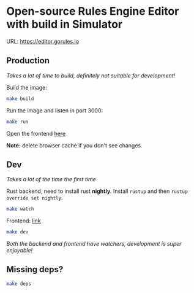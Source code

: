 # Open-source Rules Engine Editor with build in Simulator

URL: https://editor.gorules.io

## Production

*Takes a lot of time to build, definitely not suitable for development!*

Build the image:
```bash
make build
```

Run the image and listen in port 3000:
```bash
make run
```
Open the frontend [here](http://localhost:3000/)

**Note:** delete browser cache if you don't see changes.

## Dev

*Takes a lot of the time the first time*

Rust backend, need to install rust **nightly**. Install `rustup` and then `rustup override set nightly`.
```bash
make watch
```

Frontend: [link](https://localhost:5173/)
```bash
make dev
```

*Both the backend and frontend have watchers, development is super enjoyable!*

## Missing deps?

```bash
make deps
```